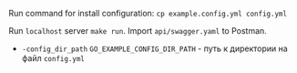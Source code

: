 Run command for install configuration: `cp example.config.yml config.yml`

Run `localhost` server `make run`. Import `api/swagger.yaml` to Postman.

* `-config_dir_path` `GO_EXAMPLE_CONFIG_DIR_PATH` - путь к директории на файл `config.yml`


